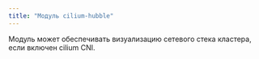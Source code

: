 ```yaml
---
title: "Модуль cilium-hubble"
---
```


Модуль может обеспечивать визуализацию сетевого стека кластера, если включен cilium CNI.
